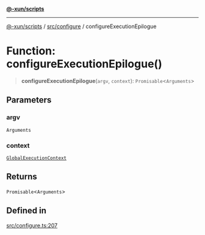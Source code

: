 [**@-xun/scripts**](../../../README.md)

***

[@-xun/scripts](../../../README.md) / [src/configure](../README.md) / configureExecutionEpilogue

# Function: configureExecutionEpilogue()

> **configureExecutionEpilogue**(`argv`, `context`): `Promisable`\<`Arguments`\>

## Parameters

### argv

`Arguments`

### context

[`GlobalExecutionContext`](../type-aliases/GlobalExecutionContext.md)

## Returns

`Promisable`\<`Arguments`\>

## Defined in

[src/configure.ts:207](https://github.com/Xunnamius/xscripts/blob/28c221bb8a859e69003ba2447e3f5763dc92a0ec/src/configure.ts#L207)
